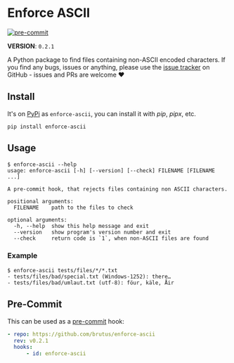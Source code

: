 # Enforce ASCII

[![pre-commit](https://img.shields.io/badge/pre--commit-enabled-brightgreen?logo=pre-commit&logoColor=white)](https://github.com/pre-commit/pre-commit)

**VERSION**: `0.2.1`

A Python package to find files containing non-ASCII encoded characters. If you
find any bugs, issues or anything, please use the [issue tracker][] on GitHub -
issues and PRs are welcome ❤️

## Install

It's on [PyPi] as `enforce-ascii`, you can install it with _pip_, _pipx_, etc.

```shell
pip install enforce-ascii
```

## Usage

```shell
$ enforce-ascii --help
usage: enforce-ascii [-h] [--version] [--check] FILENAME [FILENAME ...]

A pre-commit hook, that rejects files containing non ASCII characters.

positional arguments:
  FILENAME    path to the files to check

optional arguments:
  -h, --help  show this help message and exit
  --version   show program's version number and exit
  --check     return code is `1`, when non-ASCII files are found
```

### Example

```shell
$ enforce-ascii tests/files/*/*.txt
- tests/files/bad/special.txt (Windows-1252): there…
- tests/files/bad/umlaut.txt (utf-8): föur, käle, Åir
```

## Pre-Commit

This can be used as a [pre-commit][] hook:

```yaml
- repo: https://github.com/brutus/enforce-ascii
  rev: v0.2.1
  hooks:
      - id: enforce-ascii
```

[issue tracker]: https://github.com/brutus/enforce-ascii/issues
[pre-commit]: https://pre-commit.com/
[pypi]: https://pypi.org/project/enforce-ascii/
